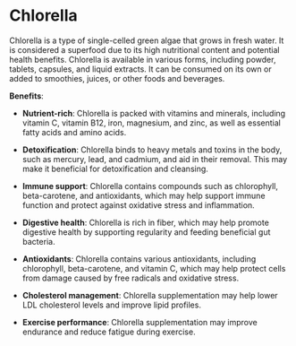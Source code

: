 [//]: # (
source: gpt-3 + jph editing
tags: superfoods herbals
)

# Chlorella

Chlorella is a type of single-celled green algae that grows in fresh water. It is considered a superfood due to its high nutritional content and potential health benefits. Chlorella is available in various forms, including powder, tablets, capsules, and liquid extracts. It can be consumed on its own or added to smoothies, juices, or other foods and beverages.

**Benefits**:

* **Nutrient-rich**: Chlorella is packed with vitamins and minerals, including vitamin C, vitamin B12, iron, magnesium, and zinc, as well as essential fatty acids and amino acids.

* **Detoxification**: Chlorella binds to heavy metals and toxins in the body, such as mercury, lead, and cadmium, and aid in their removal. This may make it beneficial for detoxification and cleansing.

* **Immune support**: Chlorella contains compounds such as chlorophyll, beta-carotene, and antioxidants, which may help support immune function and protect against oxidative stress and inflammation.

* **Digestive health**: Chlorella is rich in fiber, which may help promote digestive health by supporting regularity and feeding beneficial gut bacteria.

* **Antioxidants**: Chlorella contains various antioxidants, including chlorophyll, beta-carotene, and vitamin C, which may help protect cells from damage caused by free radicals and oxidative stress.

* **Cholesterol management**: Chlorella supplementation may help lower LDL cholesterol levels and improve lipid profiles.

* **Exercise performance**: Chlorella supplementation may improve endurance and reduce fatigue during exercise.
